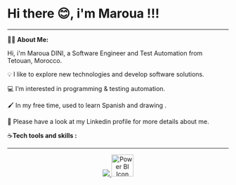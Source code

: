 <h1>Hi there 😊, i'm Maroua !!!</h1> 
<hr>




👩‍💻 **About Me:**

Hi, i'm Maroua DINI, a Software Engineer and Test Automation from Tetouan, Morocco.

💡  I like to explore new technologies and develop software solutions.

💻 I’m interested in programming & testing automation.

🖌️  In my free time, used to learn Spanish and drawing .

📄  Please have a look at my Linkedin profile for more details about me.


  
☕**Tech tools and skills :**
<hr>
<p align="center">
  <a href="https://skillicons.dev">
    <img src="https://skillicons.dev/icons?i=java,react,spring,angular,selenium,c,cpp,cs,bootstrap,html,php,postgres,postman,mysql"/>
    <img src="https://upload.wikimedia.org/wikipedia/commons/c/cf/New_Power_BI_Logo.svg" alt="Power BI Icon" style="width:50px;height:auto;">
  </a>
</p>




